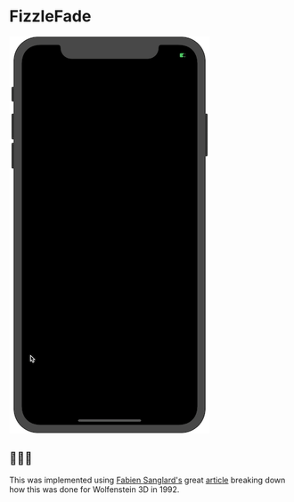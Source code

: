 # FizzleFade

![gif](fizzling.gif)

## 🛑🛑🛑

This was implemented using [Fabien Sanglard's](http://fabiensanglard.net) great [article](http://fabiensanglard.net/fizzlefade/index.php) breaking down how this was done for Wolfenstein 3D in 1992.
